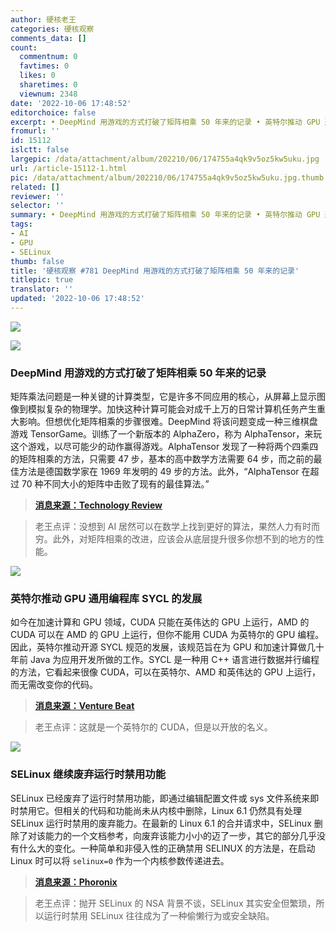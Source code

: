 ```yaml
---
author: 硬核老王
categories: 硬核观察
comments_data: []
count:
  commentnum: 0
  favtimes: 0
  likes: 0
  sharetimes: 0
  viewnum: 2348
date: '2022-10-06 17:48:52'
editorchoice: false
excerpt: • DeepMind 用游戏的方式打破了矩阵相乘 50 年来的记录 • 英特尔推动 GPU 通用编程库 SYCL 的发展 • SELinux 继续废弃运行时禁用功能
fromurl: ''
id: 15112
islctt: false
largepic: /data/attachment/album/202210/06/174755a4qk9v5oz5kw5uku.jpg
url: /article-15112-1.html
pic: /data/attachment/album/202210/06/174755a4qk9v5oz5kw5uku.jpg.thumb.jpg
related: []
reviewer: ''
selector: ''
summary: • DeepMind 用游戏的方式打破了矩阵相乘 50 年来的记录 • 英特尔推动 GPU 通用编程库 SYCL 的发展 • SELinux 继续废弃运行时禁用功能
tags:
- AI
- GPU
- SELinux
thumb: false
title: '硬核观察 #781 DeepMind 用游戏的方式打破了矩阵相乘 50 年来的记录'
titlepic: true
translator: ''
updated: '2022-10-06 17:48:52'
---
```


![](/data/attachment/album/202210/06/174755a4qk9v5oz5kw5uku.jpg)


![](/data/attachment/album/202210/06/174801t1c9mumqrp6qo1rc.jpg)


### DeepMind 用游戏的方式打破了矩阵相乘 50 年来的记录


矩阵乘法问题是一种关键的计算类型，它是许多不同应用的核心，从屏幕上显示图像到模拟复杂的物理学。加快这种计算可能会对成千上万的日常计算机任务产生重大影响。但想优化矩阵相乘的步骤很难。DeepMind 将该问题变成一种三维棋盘游戏 TensorGame。训练了一个新版本的 AlphaZero，称为 AlphaTensor，来玩这个游戏，以尽可能少的动作赢得游戏。AlphaTensor 发现了一种将两个四乘四的矩阵相乘的方法，只需要 47 步，基本的高中数学方法需要 64 步，而之前的最佳方法是德国数学家在 1969 年发明的 49 步的方法。此外，“AlphaTensor 在超过 70 种不同大小的矩阵中击败了现有的最佳算法。”



> 
> **[消息来源：Technology Review](https://www.technologyreview.com/2022/10/05/1060717/deepmind-uses-its-game-playing-ai-to-best-a-50-year-old-record-in-computer-science/)**
> 
> 
> 



> 
> 老王点评：没想到 AI 居然可以在数学上找到更好的算法，果然人力有时而穷。此外，对矩阵相乘的改进，应该会从底层提升很多你想不到的地方的性能。
> 
> 
> 


![](/data/attachment/album/202210/06/174814ty1gm5g64tl9rb6l.jpg)


### 英特尔推动 GPU 通用编程库 SYCL 的发展


如今在加速计算和 GPU 领域，CUDA 只能在英伟达的 GPU 上运行，AMD 的 CUDA 可以在 AMD 的 GPU 上运行，但你不能用 CUDA 为英特尔的 GPU 编程。因此，英特尔推动开源 SYCL 规范的发展，该规范旨在为 GPU 和加速计算做几十年前 Java 为应用开发所做的工作。SYCL 是一种用 C++ 语言进行数据并行编程的方法，它看起来很像 CUDA，可以在英特尔、AMD 和英伟达的 GPU 上运行，而无需改变你的代码。



> 
> **[消息来源：Venture Beat](https://venturebeat.com/programming-development/intel-cto-wants-developers-to-build-once-run-on-any-gpu/)**
> 
> 
> 



> 
> 老王点评：这就是一个英特尔的 CUDA，但是以开放的名义。
> 
> 
> 


![](/data/attachment/album/202210/06/174831ajyjffj9a5pp1fb9.jpg)


### SELinux 继续废弃运行时禁用功能


SELinux 已经废弃了运行时禁用功能，即通过编辑配置文件或 sys 文件系统来即时禁用它。但相关的代码和功能尚未从内核中删除，Linux 6.1 仍然具有处理 SELinux 运行时禁用的废弃能力。在最新的 Linux 6.1 的合并请求中，SELinux 删除了对该能力的一个文档参考，向废弃该能力小小的迈了一步，其它的部分几乎没有什么大的变化。一种简单和非侵入性的正确禁用 SELINUX 的方法是，在启动 Linux 时可以将 `selinux=0` 作为一个内核参数传递进去。



> 
> **[消息来源：Phoronix](https://www.phoronix.com/news/SELinux-Runtime-Disabling)**
> 
> 
> 



> 
> 老王点评：抛开 SELinux 的 NSA 背景不谈，SELinux 其实安全但繁琐，所以运行时禁用 SELinux 往往成为了一种偷懒行为或安全缺陷。
> 
> 
>